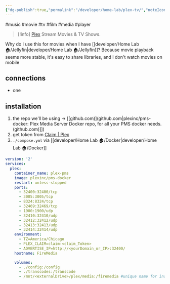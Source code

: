 ```yaml
---
{"dg-publish":true,"permalink":"/developer/home-lab/plex-tv/","noteIcon":""}
---
```


#music #movie #tv #film #media #player

> [!info] [Plex](https://www.plex.tv/)
> Stream Movies & TV Shows.

Why do I use this for movies when I have [[developer/Home Lab 🏠/Jellyfin\|developer/Home Lab 🏠/Jellyfin]]? Because movie playback seems more stable, it's easy to share libraries, and I don't watch movies on mobile 

## connections
- one

## installation
1. the repo we'll be using -> [[github.com)](github.com\|plexinc/pms-docker: Plex Media Server Docker repo, for all your PMS docker needs. (github.com)]])
2. get token from [Claim | Plex](https://www.plex.tv/claim/)
3. `./compose.yml` via [[developer/Home Lab 🏠/Docker\|developer/Home Lab 🏠/Docker]]
```yml
version: '2'
services:
  plex:
    container_name: plex-pms
    image: plexinc/pms-docker
    restart: unless-stopped
    ports:
      - 32400:32400/tcp
      - 3005:3005/tcp
      - 8324:8324/tcp
      - 32469:32469/tcp
      - 1900:1900/udp
      - 32410:32410/udp
      - 32412:32412/udp
      - 32413:32413/udp
      - 32414:32414/udp
    environment:
      - TZ=America/Chicago
      - PLEX_CLAIM=claim-<claim_Token>
      - ADVERTISE_IP=http://<yourDomain_or_IP>:32400/
    hostname: FireMedia

    volumes:
      - ./config:/config
      - ./transcodes:/transcode
      - /mnt/<externalDrive>/plex/media:/firemedia #unique name for inside the container
```
